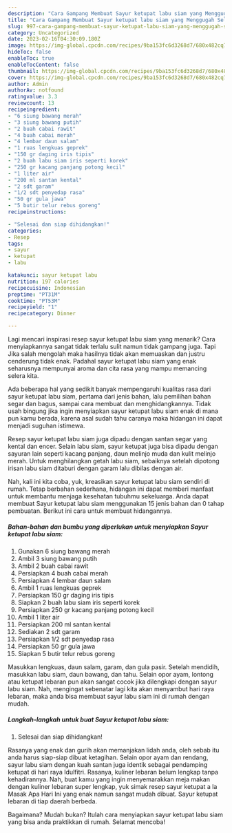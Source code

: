 ```yaml
---
description: "Cara Gampang Membuat Sayur ketupat labu siam yang Menggugah Selera, Buat Buka Puasa}"
title: "Cara Gampang Membuat Sayur ketupat labu siam yang Menggugah Selera, Buat Buka Puasa}"
slug: 997-cara-gampang-membuat-sayur-ketupat-labu-siam-yang-menggugah-selera-buat-buka-puasa
category: Uncategorized
date: 2023-02-16T04:30:09.180Z
image: https://img-global.cpcdn.com/recipes/9ba153fc6d3268d7/680x482cq70/sayur-ketupat-labu-siam-foto-resep-utama.jpg
hideToc: false
enableToc: true
enableTocContent: false
thumbnail: https://img-global.cpcdn.com/recipes/9ba153fc6d3268d7/680x482cq70/sayur-ketupat-labu-siam-foto-resep-utama.jpg
cover: https://img-global.cpcdn.com/recipes/9ba153fc6d3268d7/680x482cq70/sayur-ketupat-labu-siam-foto-resep-utama.jpg
author: Admin
authorAv: notfound
ratingvalue: 3.3
reviewcount: 13
recipeingredient:
- "6 siung bawang merah"
- "3 siung bawang putih"
- "2 buah cabai rawit"
- "4 buah cabai merah"
- "4 lembar daun salam"
- "1 ruas lengkuas geprek"
- "150 gr daging iris tipis"
- "2 buah labu siam iris seperti korek"
- "250 gr kacang panjang potong kecil"
- "1 liter air"
- "200 ml santan kental"
- "2 sdt garam"
- "1/2 sdt penyedap rasa"
- "50 gr gula jawa"
- "5 butir telur rebus goreng"
recipeinstructions:

- "Selesai dan siap dihidangkan!"
categories:
- Resep
tags:
- sayur
- ketupat
- labu

katakunci: sayur ketupat labu 
nutrition: 197 calories
recipecuisine: Indonesian
preptime: "PT31M"
cooktime: "PT53M"
recipeyield: "1"
recipecategory: Dinner

---
```



Lagi mencari inspirasi resep sayur ketupat labu siam yang menarik? Cara menyiapkannya sangat tidak terlalu sulit namun tidak gampang juga. Tapi Jika salah mengolah maka hasilnya tidak akan memuaskan dan justru cenderung tidak enak. Padahal sayur ketupat labu siam yang enak seharusnya mempunyai aroma dan cita rasa yang mampu memancing selera kita.


Ada beberapa hal yang sedikit banyak mempengaruhi kualitas rasa dari sayur ketupat labu siam, pertama dari jenis bahan, lalu pemilihan bahan segar dan bagus, sampai cara membuat dan menghidangkannya. Tidak usah bingung jika ingin menyiapkan sayur ketupat labu siam enak di mana pun kamu berada, karena asal sudah tahu caranya maka hidangan ini dapat menjadi suguhan istimewa.

Resep sayur ketupat labu siam juga dipadu dengan santan segar yang kental dan encer. Selain labu siam, sayur ketupat juga bisa dipadu dengan sayuran lain seperti kacang panjang, daun melinjo muda dan kulit melinjo merah. Untuk menghilangkan getah labu siam, sebaiknya setelah dipotong irisan labu siam ditaburi dengan garam lalu dibilas dengan air.


Nah, kali ini kita coba, yuk, kreasikan sayur ketupat labu siam sendiri di rumah. Tetap berbahan sederhana, hidangan ini dapat memberi manfaat untuk membantu menjaga kesehatan tubuhmu sekeluarga. Anda dapat membuat Sayur ketupat labu siam menggunakan 15 jenis bahan dan 0 tahap pembuatan. Berikut ini cara untuk membuat hidangannya.

<!--inarticleads1-->

##### Bahan-bahan dan bumbu yang diperlukan untuk menyiapkan Sayur ketupat labu siam:

1. Gunakan 6 siung bawang merah
1. Ambil 3 siung bawang putih
1. Ambil 2 buah cabai rawit
1. Persiapkan 4 buah cabai merah
1. Persiapkan 4 lembar daun salam
1. Ambil 1 ruas lengkuas geprek
1. Persiapkan 150 gr daging iris tipis
1. Siapkan 2 buah labu siam iris seperti korek
1. Persiapkan 250 gr kacang panjang potong kecil
1. Ambil 1 liter air
1. Persiapkan 200 ml santan kental
1. Sediakan 2 sdt garam
1. Persiapkan 1/2 sdt penyedap rasa
1. Persiapkan 50 gr gula jawa
1. Siapkan 5 butir telur rebus goreng


Masukkan lengkuas, daun salam, garam, dan gula pasir. Setelah mendidih, masukkan labu siam, daun bawang, dan tahu. Selain opor ayam, lontong atau ketupat lebaran pun akan sangat cocok jika dilengkapi dengan sayur labu siam. Nah, mengingat sebenatar lagi kita akan menyambut hari raya lebaran, maka anda bisa membuat sayur labu siam ini di rumah dengan mudah. 

<!--inarticleads2-->

##### Langkah-langkah untuk buat Sayur ketupat labu siam:


1. Selesai dan siap dihidangkan!

Rasanya yang enak dan gurih akan memanjakan lidah anda, oleh sebab itu anda harus siap-siap dibuat ketagihan. Selain opor ayam dan rendang, sayur labu siam dengan kuah santan juga identik sebagai pendamping ketupat di hari raya Idulfitri. Rasanya, kuliner lebaran belum lengkap tanpa kehadirannya. Nah, buat kamu yang ingin menyemarakkan meja makan dengan kuliner lebaran super lengkap, yuk simak resep sayur ketupat a la Masak Apa Hari Ini yang enak namun sangat mudah dibuat. Sayur ketupat lebaran di tiap daerah berbeda. 

Bagaimana? Mudah bukan? Itulah cara menyiapkan sayur ketupat labu siam yang bisa anda praktikkan di rumah. Selamat mencoba!
